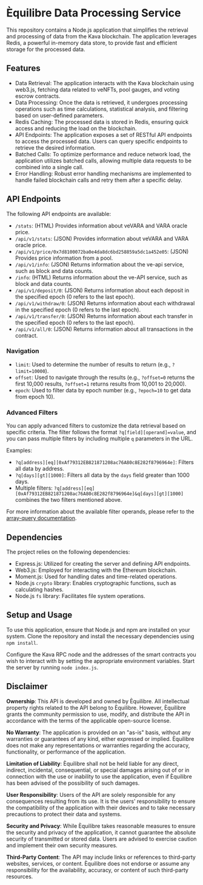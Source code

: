 # Èquilibre Data Processing Service

This repository contains a Node.js application that simplifies the retrieval and processing of data from the Kava blockchain. The application leverages Redis, a powerful in-memory data store, to provide fast and efficient storage for the processed data.

## Features

  - Data Retrieval: The application interacts with the Kava blockchain using web3.js, fetching data related to veNFTs, pool gauges, and voting escrow contracts.
  - Data Processing: Once the data is retrieved, it undergoes processing operations such as time calculations, statistical analysis, and filtering based on user-defined parameters.
  - Redis Caching: The processed data is stored in Redis, ensuring quick access and reducing the load on the blockchain.
  - API Endpoints: The application exposes a set of RESTful API endpoints to access the processed data. Users can query specific endpoints to retrieve the desired information.
  - Batched Calls: To optimize performance and reduce network load, the application utilizes batched calls, allowing multiple data requests to be combined into a single call.
  - Error Handling: Robust error handling mechanisms are implemented to handle failed blockchain calls and retry them after a specific delay.
    
## API Endpoints

The following API endpoints are available:

- `/stats`: (HTML) Provides information about veVARA and VARA oracle price.
- `/api/v1/stats`: (JSON) Provides information about veVARA and VARA oracle price.
- `/api/v1/price/0x7d8100072ba0e4da8dc6bd258859a5dc1a452e05`: (JSON) Provides price information from a pool.
- `/api/v1/info`: (JSON) Returns information about the ve-api service, such as block and data counts.
- `/info`: (HTML) Returns information about the ve-API service, such as block and data counts.
- `/api/v1/deposit/0`: (JSON) Returns information about each deposit in the specified epoch (0 refers to the last epoch).
- `/api/v1/withdraw/0`: (JSON) Returns information about each withdrawal in the specified epoch (0 refers to the last epoch).
- `/api/v1/transfer/0`: (JSON) Returns information about each transfer in the specified epoch (0 refers to the last epoch).
- `/api/v1/all/0`: (JSON) Returns information about all transactions in the contract.

### Navigation

- `limit`: Used to determine the number of results to return (e.g., `?limit=10000`).
- `offset`: Used to navigate through the results (e.g., `?offset=0` returns the first 10,000 results, `?offset=1` returns results from 10,001 to 20,000).
- `epoch`: Used to filter data by epoch number (e.g., `?epoch=10` to get data from epoch 10).

### Advanced Filters

You can apply advanced filters to customize the data retrieval based on specific criteria. The filter follows the format `?q[field][operand]=value`, and you can pass multiple filters by including multiple `q` parameters in the URL.

Examples:
- `?q[address][eq][0xAf79312EB821871208ac76A80c8E282f8796964e]`: Filters all data by address.
- `?q[days][gt][1000]`: Filters all data by the `days` field greater than 1000 days.
- Multiple filters: `?q[address][eq][0xAf79312EB821871208ac76A80c8E282f8796964e]&q[days][gt][1000]` combines the two filters mentioned above.

For more information about the available filter operands, please refer to the [array-query documentation](https://github.com/jacwright/array-query).
## Dependencies

The project relies on the following dependencies:

- Express.js: Utilized for creating the server and defining API endpoints.
- Web3.js: Employed for interacting with the Ethereum blockchain.
- Moment.js: Used for handling dates and time-related operations.
- Node.js `crypto` library: Enables cryptographic functions, such as calculating hashes.
- Node.js `fs` library: Facilitates file system operations.

## Setup and Usage

To use this application, ensure that Node.js and npm are installed on your system. Clone the repository and install the necessary dependencies using `npm install`.

Configure the Kava RPC node and the addresses of the smart contracts you wish to interact with by setting the appropriate environment variables. Start the server by running `node index.js`.

## Disclaimer

**Ownership**: This API is developed and owned by Èquilibre. All intellectual property rights related to the API belong to Èquilibre. However, Èquilibre grants the community permission to use, modify, and distribute the API in accordance with the terms of the applicable open-source license.

**No Warranty**: The application is provided on an "as-is" basis, without any warranties or guarantees of any kind, either expressed or implied. Èquilibre does not make any representations or warranties regarding the accuracy, functionality, or performance of the application.

**Limitation of Liability**: Èquilibre shall not be held liable for any direct, indirect, incidental, consequential, or special damages arising out of or in connection with the use or inability to use the application, even if Èquilibre has been advised of the possibility of such damages.

**User Responsibility**: Users of the API are solely responsible for any consequences resulting from its use. It is the users' responsibility to ensure the compatibility of the application with their devices and to take necessary precautions to protect their data and systems.

**Security and Privacy**: While Èquilibre takes reasonable measures to ensure the security and privacy of the application, it cannot guarantee the absolute security of transmitted or stored data. Users are advised to exercise caution and implement their own security measures.

**Third-Party Content**: The API may include links or references to third-party websites, services, or content. Èquilibre does not endorse or assume any responsibility for the availability, accuracy, or content of such third-party resources.
